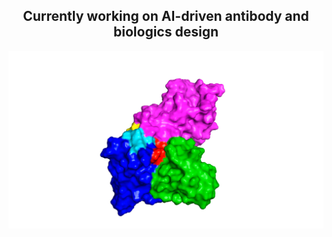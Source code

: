 <p align="center">
  <h2 align="center">Currently working on AI-driven antibody and biologics design</h2>


![talipucar_dd](./assets/talip_ucar_ddg.gif)

</p>

